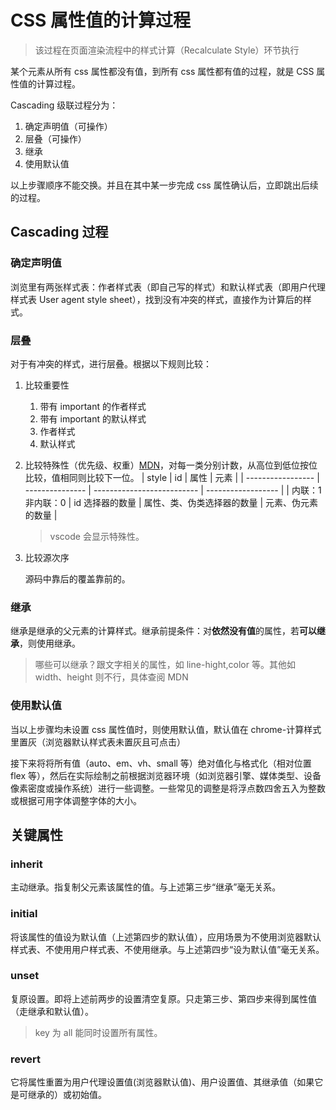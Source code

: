 # CSS 属性值的计算过程

> 该过程在页面渲染流程中的样式计算（Recalculate Style）环节执行

某个元素从所有 css 属性都没有值，到所有 css 属性都有值的过程，就是 CSS 属性值的计算过程。

Cascading 级联过程分为：

1. 确定声明值（可操作）
2. 层叠（可操作）
3. 继承
4. 使用默认值

以上步骤顺序不能交换。并且在其中某一步完成 css 属性确认后，立即跳出后续的过程。

## Cascading 过程

### 确定声明值

浏览里有两张样式表：作者样式表（即自己写的样式）和默认样式表（即用户代理样式表 User agent style sheet），找到没有冲突的样式，直接作为计算后的样式。

### 层叠

对于有冲突的样式，进行层叠。根据以下规则比较：

1. 比较重要性
   1. 带有 important 的作者样式
   2. 带有 important 的默认样式
   3. 作者样式
   4. 默认样式
2. 比较特殊性（优先级、权重）[MDN](https://developer.mozilla.org/zh-CN/docs/Web/CSS/Specificity)，对每一类分别计数，从高位到低位按位比较，值相同则比较下一位。
   | style | id | 属性 | 元素 |
   | ----------------- | --------------- | -------------------------- | ------------------ |
   | 内联：1 非内联：0 | id 选择器的数量 | 属性、类、伪类选择器的数量 | 元素、伪元素的数量 |

   > vscode 会显示特殊性。

3. 比较源次序

   源码中靠后的覆盖靠前的。

### 继承

继承是继承的父元素的计算样式。继承前提条件：对**依然没有值**的属性，若**可以继承**，则使用继承。

> 哪些可以继承？跟文字相关的属性，如 line-hight,color 等。其他如 width、height 则不行，具体查阅 MDN

### 使用默认值

当以上步骤均未设置 css 属性值时，则使用默认值，默认值在 chrome-计算样式里置灰（浏览器默认样式表未置灰且可点击）

接下来将将所有值（auto、em、vh、small 等）绝对值化与格式化（相对位置 flex 等），然后在实际绘制之前根据浏览器环境（如浏览器引擎、媒体类型、设备像素密度或操作系统）进行一些调整。一些常见的调整是将浮点数四舍五入为整数或根据可用字体调整字体的大小。

## 关键属性

### inherit

主动继承。指复制父元素该属性的值。与上述第三步“继承”毫无关系。

### initial

将该属性的值设为默认值（上述第四步的默认值），应用场景为不使用浏览器默认样式表、不使用用户样式表、不使用继承。与上述第四步“设为默认值”毫无关系。

### unset

复原设置。即将上述前两步的设置清空复原。只走第三步、第四步来得到属性值（走继承和默认值）。

> key 为 all 能同时设置所有属性。

### revert

它将属性重置为用户代理设置值(浏览器默认值)、用户设置值、其继承值（如果它是可继承的）或初始值。
